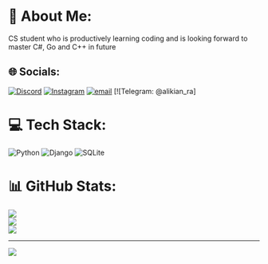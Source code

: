 # 💫 About Me:
CS student who is productively learning coding and is looking forward to master C#, Go and C++ in future


## 🌐 Socials:
[![Discord](https://img.shields.io/badge/Discord-%237289DA.svg?logo=discord&logoColor=white)](https://discord.gg/https://discordapp.com/users/raadkian) [![Instagram](https://img.shields.io/badge/Instagram-%23E4405F.svg?logo=Instagram&logoColor=white)](https://instagram.com/Alijavaherikian) [![email](https://img.shields.io/badge/Email-D14836?logo=gmail&logoColor=white)](mailto:alijavaherikian@gmail.com) [![Telegram: @alikian_ra]

# 💻 Tech Stack:
![Python](https://img.shields.io/badge/python-3670A0?style=for-the-badge&logo=python&logoColor=ffdd54) ![Django](https://img.shields.io/badge/django-%23092E20.svg?style=for-the-badge&logo=django&logoColor=white) ![SQLite](https://img.shields.io/badge/sqlite-%2307405e.svg?style=for-the-badge&logo=sqlite&logoColor=white)
# 📊 GitHub Stats:
![](https://github-readme-stats.vercel.app/api?username=Raad-Kian&theme=dark&hide_border=false&include_all_commits=false&count_private=false)<br/>
![](https://github-readme-streak-stats.herokuapp.com/?user=Raad-Kian&theme=dark&hide_border=false)<br/>
![](https://github-readme-stats.vercel.app/api/top-langs/?username=Raad-Kian&theme=dark&hide_border=false&include_all_commits=false&count_private=false&layout=compact)

---
[![](https://visitcount.itsvg.in/api?id=Raad-Kian&icon=0&color=0)](https://visitcount.itsvg.in)

<!-- Proudly created with GPRM ( https://gprm.itsvg.in ) -->

<!--
**Raad-Kian/Raad-Kian** is a ✨ _special_ ✨ repository because its `README.md` (this file) appears on your GitHub profile.

Here are some ideas to get you started:

- 🔭 I’m currently working on ...
- 🌱 I’m currently learning ...
- 👯 I’m looking to collaborate on ...
- 🤔 I’m looking for help with ...
- 💬 Ask me about ...
- 📫 How to reach me: ...
- 😄 Pronouns: ...
- ⚡ Fun fact: ...
-->

